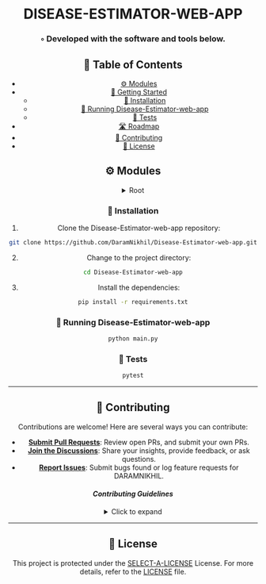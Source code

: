 <div align="center">
<h1 align="center">
<br>DISEASE-ESTIMATOR-WEB-APP</h1>
<h3>◦ Developed with the software and tools below.</h3>

## 📖 Table of Contents
- [⚙️ Modules](#modules)
- [🚀 Getting Started](#-getting-started)
    - [🔧 Installation](#-installation)
    - [🤖 Running Disease-Estimator-web-app](#-running-Disease-Estimator-web-app)
    - [🧪 Tests](#-tests)
- [🛣 Roadmap](#-roadmap)
- [🤝 Contributing](#-contributing)
- [📄 License](#-license)



## ⚙️ Modules

<details closed><summary>Root</summary>

| File                                                                                                                                              | Summary                   |
| ---                                                                                                                                               | ---                       |
| [app.py](https://github.com/DaramNikhil/Disease-Estimator-web-app/blob/main/app.py)                                                               | HTTPStatus Exception: 401 |
| [requirements.txt](https://github.com/DaramNikhil/Disease-Estimator-web-app/blob/main/requirements.txt)                                           | HTTPStatus Exception: 401 |
| [sample.py](https://github.com/DaramNikhil/Disease-Estimator-web-app/blob/main/sample.py)                                                         | HTTPStatus Exception: 401 |
| [setup.py](https://github.com/DaramNikhil/Disease-Estimator-web-app/blob/main/setup.py)                                                           | HTTPStatus Exception: 401 |
| [utils.py](https://github.com/DaramNikhil/Disease-Estimator-web-app/blob/main/utils.py)                                                           | HTTPStatus Exception: 401 |
| [pylint.yml](https://github.com/DaramNikhil/Disease-Estimator-web-app/blob/main/.github\workflows\pylint.yml)                                     | HTTPStatus Exception: 401 |
| [data_ingestion.py](https://github.com/DaramNikhil/Disease-Estimator-web-app/blob/main/code\data_ingestion.py)                                    | HTTPStatus Exception: 401 |
| [data_transformation.py](https://github.com/DaramNikhil/Disease-Estimator-web-app/blob/main/code\data_transformation.py)                          | HTTPStatus Exception: 401 |
| [prediction.py](https://github.com/DaramNikhil/Disease-Estimator-web-app/blob/main/code\prediction.py)                                            | HTTPStatus Exception: 401 |
| [utils.py](https://github.com/DaramNikhil/Disease-Estimator-web-app/blob/main/code\utils.py)                                                      | HTTPStatus Exception: 401 |
| [Row_data](https://github.com/DaramNikhil/Disease-Estimator-web-app/blob/main/code\artifacts\Row_data)                                            | HTTPStatus Exception: 401 |
| [Test_data](https://github.com/DaramNikhil/Disease-Estimator-web-app/blob/main/code\artifacts\Test_data)                                          | HTTPStatus Exception: 401 |
| [Train_data](https://github.com/DaramNikhil/Disease-Estimator-web-app/blob/main/code\artifacts\Train_data)                                        | HTTPStatus Exception: 401 |
| [dependency_links.txt](https://github.com/DaramNikhil/Disease-Estimator-web-app/blob/main/human_disease_prediction.egg-info\dependency_links.txt) | HTTPStatus Exception: 401 |
| [PKG-INFO](https://github.com/DaramNikhil/Disease-Estimator-web-app/blob/main/human_disease_prediction.egg-info\PKG-INFO)                         | HTTPStatus Exception: 401 |
| [requires.txt](https://github.com/DaramNikhil/Disease-Estimator-web-app/blob/main/human_disease_prediction.egg-info\requires.txt)                 | HTTPStatus Exception: 401 |
| [SOURCES.txt](https://github.com/DaramNikhil/Disease-Estimator-web-app/blob/main/human_disease_prediction.egg-info\SOURCES.txt)                   | HTTPStatus Exception: 401 |
| [top_level.txt](https://github.com/DaramNikhil/Disease-Estimator-web-app/blob/main/human_disease_prediction.egg-info\top_level.txt)               | HTTPStatus Exception: 401 |
| [human_disease.ipynb](https://github.com/DaramNikhil/Disease-Estimator-web-app/blob/main/notebook\human_disease.ipynb)                            | HTTPStatus Exception: 401 |
| [home.html](https://github.com/DaramNikhil/Disease-Estimator-web-app/blob/main/templates\home.html)                                               | HTTPStatus Exception: 401 |
| [style.css](https://github.com/DaramNikhil/Disease-Estimator-web-app/blob/main/templates\style.css)                                               | HTTPStatus Exception: 401 |

</details>

### 🔧 Installation

1. Clone the Disease-Estimator-web-app repository:
```sh
git clone https://github.com/DaramNikhil/Disease-Estimator-web-app.git
```

2. Change to the project directory:
```sh
cd Disease-Estimator-web-app
```

3. Install the dependencies:
```sh
pip install -r requirements.txt
```

### 🤖 Running Disease-Estimator-web-app

```sh
python main.py
```

### 🧪 Tests
```sh
pytest
```


---

## 🤝 Contributing

Contributions are welcome! Here are several ways you can contribute:

- **[Submit Pull Requests](https://github.com/DaramNikhil/Disease-Estimator-web-app/blob/main/CONTRIBUTING.md)**: Review open PRs, and submit your own PRs.
- **[Join the Discussions](https://github.com/DaramNikhil/Disease-Estimator-web-app/discussions)**: Share your insights, provide feedback, or ask questions.
- **[Report Issues](https://github.com/DaramNikhil/Disease-Estimator-web-app/issues)**: Submit bugs found or log feature requests for DARAMNIKHIL.

#### *Contributing Guidelines*

<details closed>
<summary>Click to expand</summary>

1. **Fork the Repository**: Start by forking the project repository to your GitHub account.
2. **Clone Locally**: Clone the forked repository to your local machine using a Git client.
   ```sh
   git clone <your-forked-repo-url>
   ```
3. **Create a New Branch**: Always work on a new branch, giving it a descriptive name.
   ```sh
   git checkout -b new-feature-x
   ```
4. **Make Your Changes**: Develop and test your changes locally.
5. **Commit Your Changes**: Commit with a clear and concise message describing your updates.
   ```sh
   git commit -m 'Implemented new feature x.'
   ```
6. **Push to GitHub**: Push the changes to your forked repository.
   ```sh
   git push origin new-feature-x
   ```
7. **Submit a Pull Request**: Create a PR against the original project repository. Clearly describe the changes and their motivations.

Once your PR is reviewed and approved, it will be merged into the main branch.

</details>

---

## 📄 License


This project is protected under the [SELECT-A-LICENSE](https://choosealicense.com/licenses) License. For more details, refer to the [LICENSE](https://choosealicense.com/licenses/) file.





